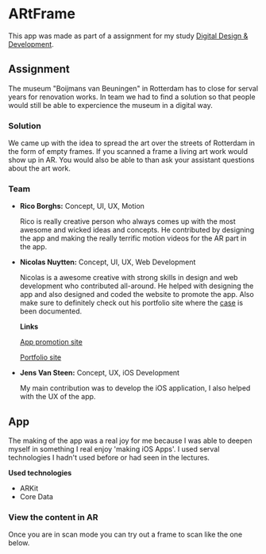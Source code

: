 # ARtFrame

This app was made as part of a assignment for my study [Digital Design & Development](https://www.howest.be/en/programmes/bachelor/devine).

## Assignment

The museum "Boijmans van Beuningen" in Rotterdam has to close for serval years for renovation works. In team we had to find a solution so that people would still be able to expercience the museum in a digital way.

### Solution

We came up with the idea to spread the art over the streets of Rotterdam in the form of empty frames. If you scanned a frame a living art work would show up in AR. You would also be able to than ask your assistant questions about the art work.

### Team

* __Rico Borghs:__ Concept, UI, UX, Motion

    Rico is really creative person who always comes up with the most awesome and wicked ideas and concepts. He contributed by designing the app and making the really terrific motion videos for the AR part in the app.

* __Nicolas Nuytten:__ Concept, UI, UX, Web Development

    Nicolas is a awesome creative with strong skills in design and web development who contributed all-around. He helped with designing the app and also designed and coded the website to promote the app. Also make sure to definitely check out his portfolio site where the [case](https://nicolasnuytten.github.io/src/work/artframe.html) is been documented.

    __Links__

    [App promotion site](http://student.howest.be/nicolas.nuytten/20172018/ma4/artframe/)

    [Portfolio site](https://nicolasnuytten.github.io/src/index.html)

* __Jens Van Steen:__ Concept, UX, iOS Development

    My main contribution was to develop the iOS application, I also helped with the UX of the app.

## App

The making of the app was a real joy for me because I was able to deepen myself in something I real enjoy 'making iOS Apps'. I used serval technologies I hadn't used before or had seen in the lectures.

__Used technologies__

* ARKit
* Core Data


### View the content in AR

Once you are in scan mode you can try out a frame to scan like the one below.
